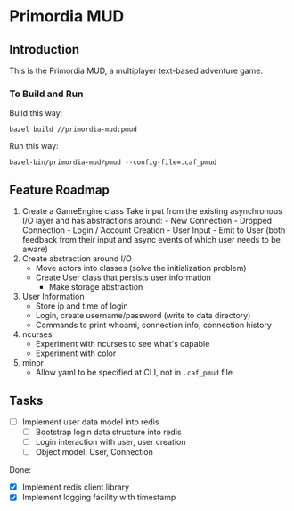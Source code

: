 # Primordia MUD

## Introduction

This is the Primordia MUD, a multiplayer text-based adventure game.

### To Build and Run

Build this way:

```
bazel build //primordia-mud:pmud
```

Run this way:

```
bazel-bin/primordia-mud/pmud --config-file=.caf_pmud 
```


## Feature Roadmap

1. Create a GameEngine class
    Take input from the existing asynchronous I/O layer and has abstractions around:
        - New Connection
        - Dropped Connection
        - Login / Account Creation
        - User Input
        - Emit to User (both feedback from their input and async events of which user needs to be aware)
1. Create abstraction around I/O
    - Move actors into classes (solve the initialization problem)
    - Create User class that persists user information
        - Make storage abstraction
1. User Information
    -  Store ip and time of login
    -  Login, create username/password (write to data directory) 
    -  Commands to print whoami, connection info, connection history
1. ncurses
    - Experiment with ncurses to see what's capable
    - Experiment with color
1. minor
    - Allow yaml to be specified at CLI, not in `.caf_pmud` file

## Tasks

- [ ] Implement user data model into redis
    - [ ] Bootstrap login data structure into redis
    - [ ] Login interaction with user, user creation
    - [ ] Object model: User, Connection

Done:

- [x] Implement redis client library
- [x] Implement logging facility with timestamp